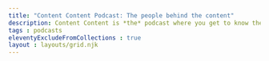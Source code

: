```yaml
---
title: "Content Content Podcast: The people behind the content"
description: Content Content is *the* podcast where you get to know the people behind the content. Ed Marsh interviews professionals in technical communication, content strategy, content marketing, information architecture, and others who create, organize, and maintain content online.
tags : podcasts
eleventyExcludeFromCollections : true
layout : layouts/grid.njk
---
```

